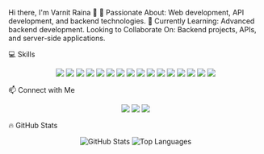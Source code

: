 Hi there, I'm Varnit Raina 👋
👀 Passionate About: Web development, API development, and backend technologies.
🌱 Currently Learning: Advanced backend development.
Looking to Collaborate On: Backend projects, APIs, and server-side applications.


💻 Skills
<p align="center"> <img src="https://img.shields.io/badge/C-%2300599C.svg?style=for-the-badge&logo=c&logoColor=white"/> <img src="https://img.shields.io/badge/Java-%23ED8B00.svg?style=for-the-badge&logo=openjdk&logoColor=white"/> <img src="https://img.shields.io/badge/Python-%2314354C.svg?style=for-the-badge&logo=python&logoColor=white"/> <img src="https://img.shields.io/badge/JavaScript-%23F7DF1E.svg?style=for-the-badge&logo=javascript&logoColor=black"/> <img src="https://img.shields.io/badge/HTML5-%23E34F26.svg?style=for-the-badge&logo=html5&logoColor=white"/> <img src="https://img.shields.io/badge/CSS3-%231572B6.svg?style=for-the-badge&logo=css3&logoColor=white"/> <img src="https://img.shields.io/badge/Node.js-%23339933.svg?style=for-the-badge&logo=nodedotjs&logoColor=white"/> <img src="https://img.shields.io/badge/Express.js-%23000000.svg?style=for-the-badge&logo=express&logoColor=white"/> <img src="https://img.shields.io/badge/EJS-%2300C7B7.svg?style=for-the-badge&logo=ejs&logoColor=white"/> <img src="https://img.shields.io/badge/Bootstrap-%237952B3.svg?style=for-the-badge&logo=bootstrap&logoColor=white"/> <img src="https://img.shields.io/badge/SQL-%2300758F.svg?style=for-the-badge&logo=postgresql&logoColor=white"/> <img src="https://img.shields.io/badge/MongoDB-%2347A248.svg?style=for-the-badge&logo=mongodb&logoColor=white"/> <img src="https://img.shields.io/badge/Matplotlib-%23F2C94C.svg?style=for-the-badge&logo=python&logoColor=black"/> <img src="https://img.shields.io/badge/Pandas-%23150458.svg?style=for-the-badge&logo=pandas&logoColor=white"/> <img src="https://img.shields.io/badge/Seaborn-%2343853D.svg?style=for-the-badge&logo=python&logoColor=white"/> <img src="https://img.shields.io/badge/NumPy-%23013243.svg?style=for-the-badge&logo=numpy&logoColor=white"/> </p>
📫 Connect with Me
<p align="center"> <a href="https://www.linkedin.com/in/varnit-raina-a4ba56231/"><img src="https://img.shields.io/badge/LinkedIn-%230077B5.svg?style=for-the-badge&logo=linkedin&logoColor=white"/></a> <a href="https://www.instagram.com/varnit_raina/"><img src="https://img.shields.io/badge/Instagram-%23E4405F.svg?style=for-the-badge&logo=instagram&logoColor=white"/></a> <a href="https://leetcode.com/u/VarnitRaina/"><img src="https://img.shields.io/badge/LeetCode-%23FFA116.svg?style=for-the-badge&logo=leetcode&logoColor=black"/></a> </p>
🔥 GitHub Stats
<p align="center"> <img src="https://github-readme-stats.vercel.app/api?username=VarnitRaina&show_icons=true&theme=radical" alt="GitHub Stats" /> <img src="https://github-readme-stats.vercel.app/api/top-langs/?username=VarnitRaina&layout=compact&theme=radical" alt="Top Languages" /> </p>
<!---
VarnitRaina/VarnitRaina is a ✨ special ✨ repository because its `README.md` (this file) appears on your GitHub profile.
You can click the Preview link to take a look at your changes.
--->
